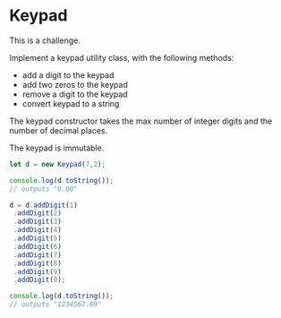 # Keypad

This is a challenge.

Implement a keypad utility class, with the following methods:

* add a digit to the keypad
* add two zeros to the keypad
* remove a digit to the keypad
* convert keypad to a string

The keypad constructor takes the max number of integer digits and the number of decimal places.

The keypad is immutable.

```typescript
let d = new Keypad(7,2);

console.log(d.toString());
// outputs "0.00"

d = d.addDigit(1)
 .addDigit(2)
 .addDigit(3)
 .addDigit(4)
 .addDigit(5)
 .addDigit(6)
 .addDigit(7)
 .addDigit(8)
 .addDigit(9)
 .addDigit(0);

console.log(d.toString());
// outputs "1234567.89"
```

